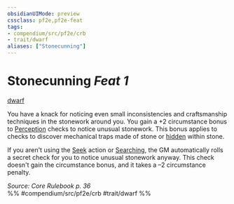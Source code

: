 ```yaml
---
obsidianUIMode: preview
cssclass: pf2e,pf2e-feat
tags:
- compendium/src/pf2e/crb
- trait/dwarf
aliases: ["Stonecunning"]
---
```

# Stonecunning  *Feat 1*  
[dwarf](/rules/traits/dwarf.md)  


You have a knack for noticing even small inconsistencies and craftsmanship techniques in the stonework around you. You gain a +2 circumstance bonus to [Perception](/compendium/skills.md#Perception) checks to notice unusual stonework. This bonus applies to checks to discover mechanical traps made of stone or [hidden](/rules/conditions.md#Hidden) within stone.

If you aren't using the [Seek](/rules/actions/seek.md) action or [Searching](/rules/actions/search.md), the GM automatically rolls a secret check for you to notice unusual stonework anyway. This check doesn't gain the circumstance bonus, and it takes a –2 circumstance penalty.

*Source: Core Rulebook p. 36*  
%% #compendium/src/pf2e/crb #trait/dwarf %%